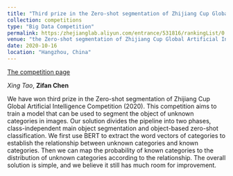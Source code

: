 ```yaml
---
title: "Third prize in the Zero-shot segmentation of Zhijiang Cup Global Artificial Intelligence Competition (2020)."
collection: competitions
type: "Big Data Competition"
permalink: https:/zhejianglab.aliyun.com/entrance/531816/rankingList/0
venue: "the Zero-shot segmentation of Zhijiang Cup Global Artificial Intelligence Competition (2020)"
date: 2020-10-16
location: "Hangzhou, China"
---
```


[The competition page](https://zhejianglab.aliyun.com/entrance/531816/rankingList/0)

*Xing Tao*, **Zifan Chen**

We have won third prize in the Zero-shot segmentation of Zhijiang Cup Global Artificial Intelligence Competition (2020). This competition aims to train a model that can be used to segment the object of unknown categories in images. Our solution divides the pipeline into two phases, class-independent main object segmentation and object-based zero-shot classification. We first use BERT to extract the word vectors of categories to establish the relationship between unknown categories and known categories. Then we can map the probability of known categories to the distribution of unknown categories according to the relationship. The overall solution is simple, and we believe it still has much room for improvement.
